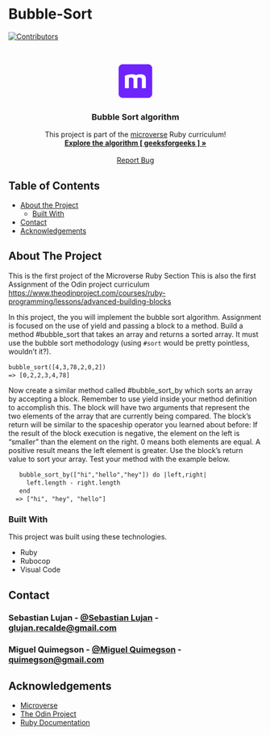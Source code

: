 # Bubble-Sort

<!--
*** https://www.markdownguide.org/basic-syntax/#reference-style-links
-->
[![Contributors][contributors-shield]][contributors-url]

<br />
<p align="center">
  <a href="https://github.com//bubble-sort">
    <img src="img/m.png" alt="microverse" width="70" height="70">
  </a>

  <h3 align="center">Bubble Sort algorithm</h3>

  <p align="center">
    This project is part of the
    <a href="http://www.microverse.org">microverse</a> Ruby curriculum!
    <br />
    <a href="https://www.geeksforgeeks.org/bubble-sort/"><strong>Explore the algorithm [ geeksforgeeks ] »</strong></a>
    <br />
    <br />
    <a href="https://github.com/sebastianlujan/bubble-sort/issues">Report Bug</a>
  </p>
</p>

## Table of Contents

* [About the Project](#about-the-project)
  * [Built With](#built-with)
* [Contact](#contact)
* [Acknowledgements](#acknowledgements)

<!-- ABOUT THE PROJECT -->
## About The Project

This is the first project of the Microverse Ruby Section
This is also the first Assignment of the Odin project curriculum https://www.theodinproject.com/courses/ruby-programming/lessons/advanced-building-blocks

In this project, the you will implement the bubble sort algorithm. Assignment is focused on the use of yield and passing a block to a method.
Build a method #bubble_sort that takes an array and returns a sorted array. It must use the bubble sort methodology (using `#sort` would be pretty pointless, wouldn’t it?).

```
bubble_sort([4,3,78,2,0,2])
=> [0,2,2,3,4,78]
```

Now create a similar method called #bubble_sort_by which sorts an array by accepting a block. Remember to use yield inside your method definition to accomplish this. The block will have two arguments that represent the two elements of the array that are currently being compared. The block’s return will be similar to the spaceship operator you learned about before: If the result of the block execution is negative, the element on the left is “smaller” than the element on the right. 0 means both elements are equal. A positive result means the left element is greater. Use the block’s return value to sort your array. Test your method with the example below.
```
   bubble_sort_by(["hi","hello","hey"]) do |left,right|
     left.length - right.length
   end
  => ["hi", "hey", "hello"]
```

### Built With
This project was built using these technologies.
* Ruby
* Rubocop
* Visual Code

## Contact
### Sebastian Lujan - [@Sebastian Lujan](https://github.com/sebastianlujan) - glujan.recalde@gmail.com 
### Miguel Quimegson - [@Miguel Quimegson](https://github.com/pyven) - quimegson@gmail.com

## Acknowledgements
* [Microverse](https://www.microverse.org/)
* [The Odin Project](https://www.theodinproject.com/)
* [Ruby Documentation](https://www.ruby-lang.org/en/documentation/)

[contributors-shield]: https://img.shields.io/github/contributors/sebastianlujan/Bubble-Sort?style=flat-square
[contributors-url]: https://github.com/sebastianlujan/Bubble-Sort/



